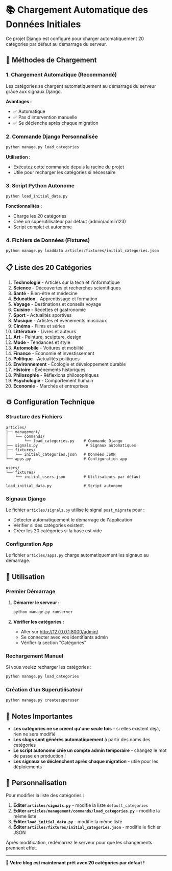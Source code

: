 # 📚 Chargement Automatique des Données Initiales

Ce projet Django est configuré pour charger automatiquement 20 catégories par défaut au démarrage du serveur.

## 🚀 Méthodes de Chargement

### 1. **Chargement Automatique (Recommandé)**
Les catégories se chargent automatiquement au démarrage du serveur grâce aux signaux Django.

**Avantages :**
- ✅ Automatique
- ✅ Pas d'intervention manuelle
- ✅ Se déclenche après chaque migration

### 2. **Commande Django Personnalisée**
```bash
python manage.py load_categories
```

**Utilisation :**
- Exécutez cette commande depuis la racine du projet
- Utile pour recharger les catégories si nécessaire

### 3. **Script Python Autonome**
```bash
python load_initial_data.py
```

**Fonctionnalités :**
- Charge les 20 catégories
- Crée un superutilisateur par défaut (admin/admin123)
- Script complet et autonome

### 4. **Fichiers de Données (Fixtures)**
```bash
python manage.py loaddata articles/fixtures/initial_categories.json
```

## 📋 Liste des 20 Catégories

1. **Technologie** - Articles sur la tech et l'informatique
2. **Science** - Découvertes et recherches scientifiques
3. **Santé** - Bien-être et médecine
4. **Éducation** - Apprentissage et formation
5. **Voyage** - Destinations et conseils voyage
6. **Cuisine** - Recettes et gastronomie
7. **Sport** - Actualités sportives
8. **Musique** - Artistes et événements musicaux
9. **Cinéma** - Films et séries
10. **Littérature** - Livres et auteurs
11. **Art** - Peinture, sculpture, design
12. **Mode** - Tendances et style
13. **Automobile** - Voitures et mobilité
14. **Finance** - Économie et investissement
15. **Politique** - Actualités politiques
16. **Environnement** - Écologie et développement durable
17. **Histoire** - Événements historiques
18. **Philosophie** - Réflexions philosophiques
19. **Psychologie** - Comportement humain
20. **Économie** - Marchés et entreprises

## ⚙️ Configuration Technique

### Structure des Fichiers
```
articles/
├── management/
│   └── commands/
│       └── load_categories.py    # Commande Django
├── signals.py                     # Signaux automatiques
├── fixtures/
│   └── initial_categories.json   # Données JSON
└── apps.py                       # Configuration app

users/
└── fixtures/
    └── initial_users.json        # Utilisateurs par défaut

load_initial_data.py              # Script autonome
```

### Signaux Django
Le fichier `articles/signals.py` utilise le signal `post_migrate` pour :
- Détecter automatiquement le démarrage de l'application
- Vérifier si des catégories existent
- Créer les 20 catégories si la base est vide

### Configuration App
Le fichier `articles/apps.py` charge automatiquement les signaux au démarrage.

## 🔧 Utilisation

### Premier Démarrage
1. **Démarrer le serveur :**
   ```bash
   python manage.py runserver
   ```

2. **Vérifier les catégories :**
   - Aller sur http://127.0.0.1:8000/admin/
   - Se connecter avec vos identifiants admin
   - Vérifier la section "Catégories"

### Rechargement Manuel
Si vous voulez recharger les catégories :
```bash
python manage.py load_categories
```

### Création d'un Superutilisateur
```bash
python manage.py createsuperuser
```

## 🚨 Notes Importantes

- **Les catégories ne se créent qu'une seule fois** - si elles existent déjà, rien ne sera modifié
- **Les slugs sont générés automatiquement** à partir des noms des catégories
- **Le script autonome crée un compte admin temporaire** - changez le mot de passe en production !
- **Les signaux se déclenchent après chaque migration** - utile pour les déploiements

## 🎯 Personnalisation

Pour modifier la liste des catégories :

1. **Éditer `articles/signals.py`** - modifie la liste `default_categories`
2. **Éditer `articles/management/commands/load_categories.py`** - modifie la même liste
3. **Éditer `load_initial_data.py`** - modifie la même liste
4. **Éditer `articles/fixtures/initial_categories.json`** - modifie le fichier JSON

Après modification, redémarrez le serveur pour que les changements prennent effet.

---

**🎉 Votre blog est maintenant prêt avec 20 catégories par défaut !**
